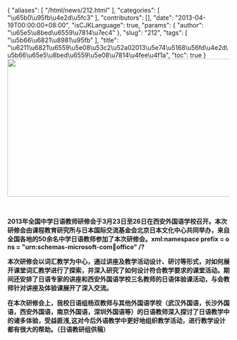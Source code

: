 {
    "aliases": [
        "/html/news/212.html"
    ],
    "categories": [
        "\u65b0\u95fb\u4e2d\u5fc3"
    ],
    "contributors": [],
    "date": "2013-04-19T00:00:00+08:00",
    "isCJKLanguage": true,
    "params": {
        "author": "\u65e5\u8bed\u6559\u7814\u7ec4"
    },
    "slug": "212",
    "tags": [
        "\u5b66\u6821\u8981\u95fb"
    ],
    "title": "\u6211\u6821\u6559\u5e08\u53c2\u52a02013\u5e74\u5168\u56fd\u4e2d\u5b66\u65e5\u8bed\u6559\u5e08\u7814\u4fee\u4f1a",
    "toc": true
}
**<img
    src="https://cdn.tfls.online/mirror/full/81439d0f4df1e61e7a5143db1ee037f226c80b39.jpg"
    style="display:block;margin-left:auto;margin-right:auto;"
    decoding="async"
    fetchpriority="auto"
    loading="lazy"
    height="313"
    width="600"
/>**

 

**2013年全国中学日语教师研修会于3月23日至26日在西安外国语学校召开。本次研修会由课程教育研究所与日本国际交流基金会北京日本文化中心共同举办，来自全国各地的50余名中学日语教师参加了本次研修会。xml:namespace prefix = o ns = "urn:schemas-microsoft-com:office:office" /?**

**本次研修会以词汇教学为中心，通过讲座及教学活动设计、研讨等形式，对如何展开课堂词汇教学进行了探索，并深入研究了如何设计符合教学要求的课堂活动。期间还安排了日语专家的讲座和西安外国语学校三名教师的日语体验课活动，与会教师针对讲座及体验课展开了深入交流。**

**在本次研修会上，我校日语组杨双教师与其他外国语学校（武汉外国语，长沙外国语，西安外国语，南京外国语，深圳外国语等）的日语教师深入探讨了日语教学中的诸多体验，受益匪浅,这对今后外语教学中更好地组织教学活动，进行教学设计都有很大的帮助。（日语教研组供稿）**

